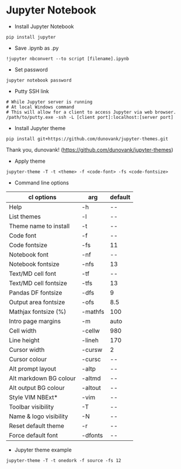 # Jupyter Notebook
+ Install Jupyter Notebook

```
pip install jupyter
```

+ Save .ipynb as .py

```
!jupyter nbconvert --to script [filename].ipynb
```

+ Set password

```
jupyter notebook password
```

+ Putty SSH link

```
# While Jupyter server is running
# At local Windows command
# This will allow for a client to access Jupyter via web browser.
/path/to/putty.exe -ssh -L [client port]:localhost:[server port]
```

+ Install Jupyter theme

```
pip install git+https://github.com/dunovank/jupyter-themes.git
```
Thank you, dunovank! (https://github.com/dunovank/jupyter-themes)

+ Apply theme

```
jupyter-theme -T -t <theme> -f <code-font> -fs <code-fontsize>
```

+ Command line options

cl options | arg | default
--- | --- | ---
Help | -h  | --
List themes | -l | --
Theme name to install | -t | --
Code font | -f | --
Code fontsize | -fs | 11
Notebook font | -nf | --
Notebook fontsize | -nfs | 13
Text/MD cell font | -tf | --
Text/MD cell fontsize | -tfs | 13
Pandas DF fontsize | -dfs | 9
Output area fontsize | -ofs | 8.5
Mathjax fontsize (%) | -mathfs | 100
Intro page margins | -m | auto
Cell width | -cellw | 980
Line height | -lineh | 170
Cursor width | -cursw | 2
Cursor colour | -cursc | --
Alt prompt layout | -altp | --
Alt markdown BG colour | -altmd | --
Alt output BG colour | -altout | --
Style VIM NBExt* | -vim | --
Toolbar visibility | -T | --
Name & logo visibility | -N | --
Reset default theme | -r | --
Force default font | -dfonts | --

+ Jupyter theme example

```
jupyter-theme -T -t onedork -f source -fs 12
```
